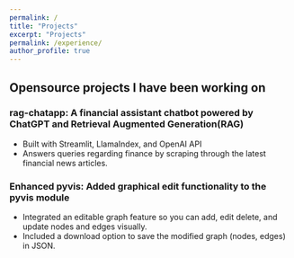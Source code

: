 ```yaml
---
permalink: /
title: "Projects"
excerpt: "Projects"
permalink: /experience/
author_profile: true
---
```


## Opensource projects I have been working on

### **rag-chatapp: A financial assistant chatbot powered by ChatGPT and Retrieval Augmented Generation(RAG)**

- Built with Streamlit, LlamaIndex, and OpenAI API
- Answers queries regarding finance by scraping through the latest financial news articles.



### **Enhanced pyvis: Added graphical edit functionality to the pyvis module**

- Integrated an editable graph feature so you can add, edit delete, and update nodes and edges visually. 
- Included a download option to save the modified graph (nodes, edges) in JSON. 



